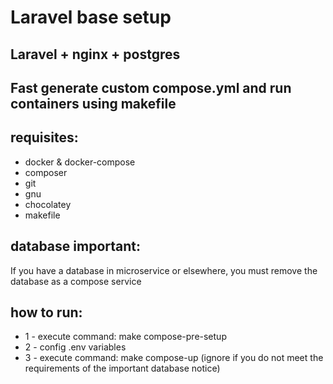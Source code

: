 <h1>Laravel base setup</h1>
<h2>Laravel + nginx + postgres</h2>
<h2>Fast generate custom compose.yml and run containers using makefile</h2>

<h2>requisites:</h2>

<ul>
<li>docker & docker-compose</li>
<li>composer</li>
<li>git</li>
<li>gnu</li>
<li>chocolatey</li>
<li>makefile</li>
</ul>

<h2>database important:</h2>
<p>If you have a database in microservice or elsewhere, you must remove the database as a compose service</p>

<h2>how to run:</h2>
<ul>
<li>1 - execute command: make compose-pre-setup</li>
<li>2 - config .env variables</li>
<li>3 - execute command: make compose-up (ignore if you do not meet the requirements of the important database notice)</li>
</ul>